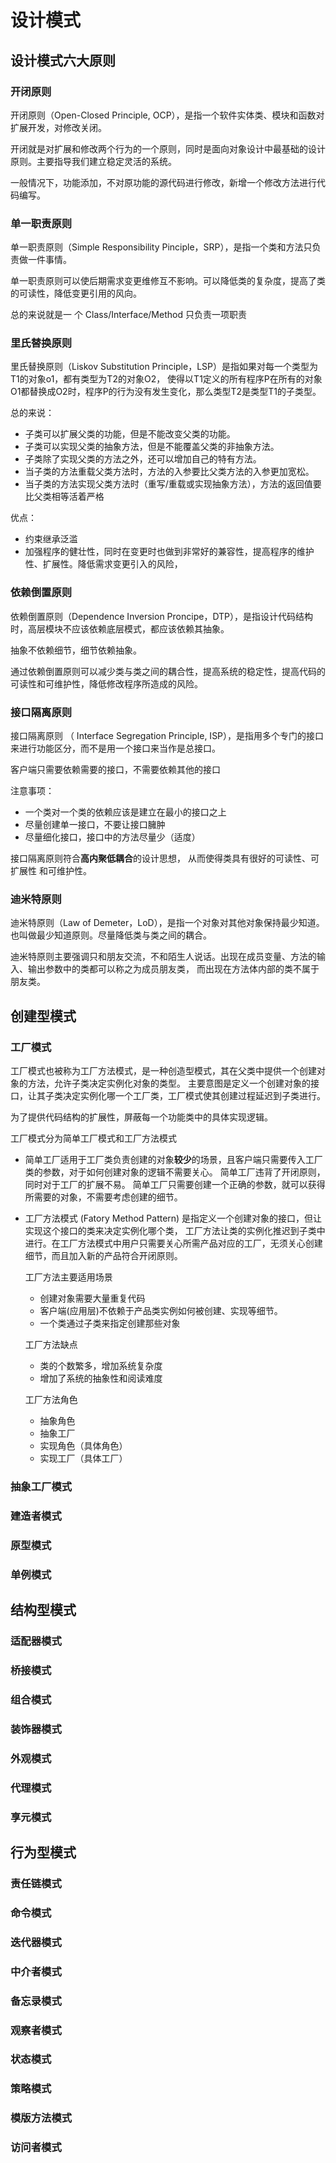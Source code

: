 # 设计模式

## 设计模式六大原则

### 开闭原则

开闭原则（Open-Closed Principle, OCP），是指一个软件实体类、模块和函数对扩展开发，对修改关闭。

开闭就是对扩展和修改两个行为的一个原则，同时是面向对象设计中最基础的设计原则。主要指导我们建立稳定灵活的系统。

一般情况下，功能添加，不对原功能的源代码进行修改，新增一个修改方法进行代码编写。

### 单一职责原则

单一职责原则（Simple Responsibility Pinciple，SRP），是指一个类和方法只负责做一件事情。

单一职责原则可以使后期需求变更维修互不影响。可以降低类的复杂度，提高了类的可读性，降低变更引用的风向。

总的来说就是一 个 Class/Interface/Method 只负责一项职责

### 里氏替换原则

里氏替换原则（Liskov Substitution Principle，LSP）是指如果对每一个类型为T1的对象o1，都有类型为T2的对象O2，
使得以T1定义的所有程序P在所有的对象O1都替换成O2时，程序P的行为没有发生变化，那么类型T2是类型T1的子类型。

总的来说：

- 子类可以扩展父类的功能，但是不能改变父类的功能。
- 子类可以实现父类的抽象方法，但是不能覆盖父类的非抽象方法。
- 子类除了实现父类的方法之外，还可以增加自己的特有方法。
- 当子类的方法重载父类方法时，方法的入参要比父类方法的入参更加宽松。
- 当子类的方法实现父类方法时（重写/重载或实现抽象方法），方法的返回值要比父类相等活着严格

优点：

- 约束继承泛滥
- 加强程序的健壮性，同时在变更时也做到非常好的兼容性，提高程序的维护性、扩展性。降低需求变更引入的风险，

### 依赖倒置原则

依赖倒置原则（Dependence Inversion Proncipe，DTP），是指设计代码结构时，高层模块不应该依赖底层模式，都应该依赖其抽象。

抽象不依赖细节，细节依赖抽象。

通过依赖倒置原则可以减少类与类之间的耦合性，提高系统的稳定性，提高代码的可读性和可维护性，降低修改程序所造成的风险。

### 接口隔离原则

接口隔离原则 （ Interface Segregation Principle, ISP），是指用多个专门的接口来进行功能区分，而不是用一个接口来当作是总接口。

客户端只需要依赖需要的接口，不需要依赖其他的接口

注意事项：

- 一个类对一个类的依赖应该是建立在最小的接口之上
- 尽量创建单一接口，不要让接口臃肿
- 尽量细化接口，接口中的方法尽量少（适度）

接口隔离原则符合**高内聚低耦合**的设计思想， 从而使得类具有很好的可读性、可扩展性 和可维护性。

### 迪米特原则

迪米特原则（Law of Demeter，LoD），是指一个对象对其他对象保持最少知道。也叫做最少知道原则。尽量降低类与类之间的耦合。

迪米特原则主要强调只和朋友交流，不和陌生人说话。出现在成员变量、方法的输入、输出参数中的类都可以称之为成员朋友类， 而出现在方法体内部的类不属于朋友类。

## 创建型模式

### 工厂模式

工厂模式也被称为工厂方法模式，是一种创造型模式，其在父类中提供一个创建对象的方法，允许子类决定实例化对象的类型。 主要意图是定义一个创建对象的接口，让其子类决定实例化哪一个工厂类，工厂模式使其创建过程延迟到子类进行。

为了提供代码结构的扩展性，屏蔽每⼀个功能类中的具体实现逻辑。

工厂模式分为简单工厂模式和工厂方法模式

- 简单工厂适用于工厂类负责创建的对象**较少**的场景，且客户端只需要传入工厂类的参数，对于如何创建对象的逻辑不需要关心。 简单工厂违背了开闭原则，同时对于工厂的扩展不易。
  简单工厂只需要创建一个正确的参数，就可以获得所需要的对象，不需要考虑创建的细节。

- 工厂方法模式 (Fatory Method Pattern) 是指定义一个创建对象的接口，但让实现这个接口的类来决定实例化哪个类，
  工厂方法让类的实例化推迟到子类中进行。在工厂方法模式中用户只需要关心所需产品对应的工厂，无须关心创建细节，而且加入新的产品符合开闭原则。

  工厂方法主要适用场景
    - 创建对象需要大量重复代码
    - 客户端(应用层)不依赖于产品类实例如何被创建、实现等细节。
    - 一个类通过子类来指定创建那些对象

  工厂方法缺点

    - 类的个数繁多，增加系统复杂度
    - 增加了系统的抽象性和阅读难度

  工厂方法角色

    - 抽象角色
    - 抽象工厂
    - 实现角色（具体角色）
    - 实现工厂（具体工厂）

### 抽象工厂模式

### 建造者模式

### 原型模式

### 单例模式

## 结构型模式

### 适配器模式

### 桥接模式

### 组合模式

### 装饰器模式

### 外观模式

### 代理模式

### 享元模式

## 行为型模式

### 责任链模式

### 命令模式

### 迭代器模式

### 中介者模式

### 备忘录模式

### 观察者模式

### 状态模式

### 策略模式

### 模版方法模式

### 访问者模式
